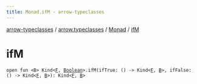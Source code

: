 ```yaml
---
title: Monad.ifM - arrow-typeclasses
---
```


[arrow-typeclasses](../../index.html) / [arrow.typeclasses](../index.html) / [Monad](index.html) / [ifM](./if-m.html)

# ifM

`open fun <B> Kind<`[`F`](index.html#F)`, `[`Boolean`](https://kotlinlang.org/api/latest/jvm/stdlib/kotlin/-boolean/index.html)`>.ifM(ifTrue: () -> Kind<`[`F`](index.html#F)`, `[`B`](if-m.html#B)`>, ifFalse: () -> Kind<`[`F`](index.html#F)`, `[`B`](if-m.html#B)`>): Kind<`[`F`](index.html#F)`, `[`B`](if-m.html#B)`>`
